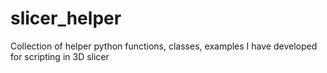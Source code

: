 # slicer_helper
Collection of helper python functions, classes, examples I have developed for scripting in 3D slicer
